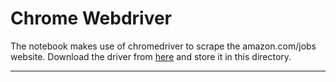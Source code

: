 # Chrome Webdriver

The notebook makes use of chromedriver to scrape the amazon.com/jobs website. Download the driver from [here](http://chromedriver.chromium.org/downloads) 
and store it in this directory.
_____